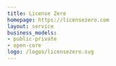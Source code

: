 ```yaml
---
title: License Zero
homepage: https://licensezero.com
layout: service
business_models:
- public-private
- open-core
logo: /logos/licensezero.svg
---
```


<!-- TODO -->

